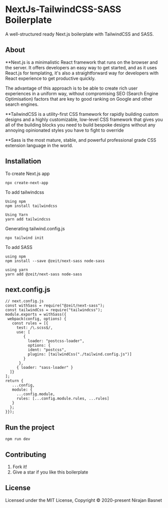 # NextJs-TailwindCSS-SASS Boilerplate

A well-structured ready Next.js boilerplate with TailwindCSS and SASS.

## About
**Next.js is a minimalistic React framework that runs on the browser and the server. It offers developers an easy way to get started, and as it uses React.js for templating, it's also a straightforward way for developers with React experience to get productive quickly.

The advantage of this approach is to be able to create rich user experiences in a uniform way, without compromising SEO (Search Engine Optimisation) factors that are key to good ranking on Google and other search engines.


**TailwindCSS is a utility-first CSS framework for rapidly building custom designs and a highly customizable, low-level CSS framework that gives you all of the building blocks you need to build bespoke designs without any annoying opinionated styles you have to fight to override

**Sass is the most mature, stable, and powerful professional grade CSS extension language in the world.

## Installation

To create Next.js app
```
npx create-next-app
```

To add tailwindcss
```
Using npm 
npm install tailwindcss
```

```
Using Yarn 
yarn add tailwindcss
```

Generating tailwind.config.js
```
npx tailwind init
```

To add SASS
```
using npm
npm install --save @zeit/next-sass node-sass
```
```
using yarn
yarn add @zeit/next-sass node-sass
```


## next.config.js

```
// next.config.js
const withSass = require("@zeit/next-sass");
const tailwindCss = require("tailwindcss");
module.exports = withSass({
 webpack(config, options) {
   const rules = [{
     test: /\.scss$/,
     use: [
        {
          loader: "postcss-loader",
          options: {
          ident: "postcss",
          plugins: [tailwindCss("./tailwind.config.js")]
        }
      },
     { loader: "sass-loader" }
  ]}
];
return {
   ...config,
   module: { 
     ...config.module, 
     rules: [...config.module.rules, ...rules] 
   }
  };
}});
```
## Run the project

```
npm run dev
```

## Contributing

1. Fork it!
2. Give a star if you like this boilerplate

## License

Licensed under the MIT License, Copyright © 2020-present Nirajan Basnet